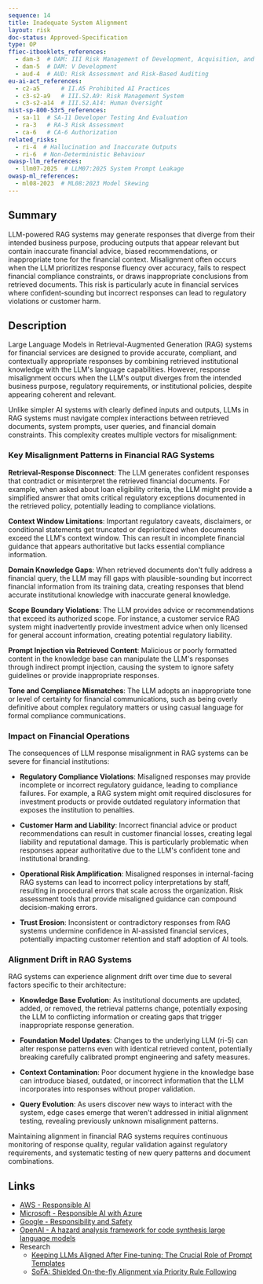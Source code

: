 ```yaml
---
sequence: 14
title: Inadequate System Alignment
layout: risk
doc-status: Approved-Specification
type: OP
ffiec-itbooklets_references:
  - dam-3  # DAM: III Risk Management of Development, Acquisition, and Maintenance
  - dam-5  # DAM: V Development
  - aud-4  # AUD: Risk Assessment and Risk-Based Auditing
eu-ai-act_references:
  - c2-a5      # II.A5 Prohibited AI Practices
  - c3-s2-a9   # III.S2.A9: Risk Management System
  - c3-s2-a14  # III.S2.A14: Human Oversight
nist-sp-800-53r5_references:
  - sa-11  # SA-11 Developer Testing And Evaluation
  - ra-3   # RA-3 Risk Assessment
  - ca-6   # CA-6 Authorization
related_risks:
  - ri-4  # Hallucination and Inaccurate Outputs
  - ri-6  # Non-Deterministic Behaviour
owasp-llm_references:
  - llm07-2025  # LLM07:2025 System Prompt Leakage
owasp-ml_references:
  - ml08-2023  # ML08:2023 Model Skewing
---
```


## Summary

LLM-powered RAG systems may generate responses that diverge from their intended business purpose, producing outputs that appear relevant but contain inaccurate financial advice, biased recommendations, or inappropriate tone for the financial context. Misalignment often occurs when the LLM prioritizes response fluency over accuracy, fails to respect financial compliance constraints, or draws inappropriate conclusions from retrieved documents. This risk is particularly acute in financial services where confident-sounding but incorrect responses can lead to regulatory violations or customer harm.

## Description

Large Language Models in Retrieval-Augmented Generation (RAG) systems for financial services are designed to provide accurate, compliant, and contextually appropriate responses by combining retrieved institutional knowledge with the LLM's language capabilities. However, response misalignment occurs when the LLM's output diverges from the intended business purpose, regulatory requirements, or institutional policies, despite appearing coherent and relevant.

Unlike simpler AI systems with clearly defined inputs and outputs, LLMs in RAG systems must navigate complex interactions between retrieved documents, system prompts, user queries, and financial domain constraints. This complexity creates multiple vectors for misalignment:

### Key Misalignment Patterns in Financial RAG Systems

**Retrieval-Response Disconnect**: The LLM generates confident responses that contradict or misinterpret the retrieved financial documents. For example, when asked about loan eligibility criteria, the LLM might provide a simplified answer that omits critical regulatory exceptions documented in the retrieved policy, potentially leading to compliance violations.

**Context Window Limitations**: Important regulatory caveats, disclaimers, or conditional statements get truncated or deprioritized when documents exceed the LLM's context window. This can result in incomplete financial guidance that appears authoritative but lacks essential compliance information.

**Domain Knowledge Gaps**: When retrieved documents don't fully address a financial query, the LLM may fill gaps with plausible-sounding but incorrect financial information from its training data, creating responses that blend accurate institutional knowledge with inaccurate general knowledge.

**Scope Boundary Violations**: The LLM provides advice or recommendations that exceed its authorized scope. For instance, a customer service RAG system might inadvertently provide investment advice when only licensed for general account information, creating potential regulatory liability.

**Prompt Injection via Retrieved Content**: Malicious or poorly formatted content in the knowledge base can manipulate the LLM's responses through indirect prompt injection, causing the system to ignore safety guidelines or provide inappropriate responses.

**Tone and Compliance Mismatches**: The LLM adopts an inappropriate tone or level of certainty for financial communications, such as being overly definitive about complex regulatory matters or using casual language for formal compliance communications.

### Impact on Financial Operations

The consequences of LLM response misalignment in RAG systems can be severe for financial institutions:

* **Regulatory Compliance Violations**: Misaligned responses may provide incomplete or incorrect regulatory guidance, leading to compliance failures. For example, a RAG system might omit required disclosures for investment products or provide outdated regulatory information that exposes the institution to penalties.

* **Customer Harm and Liability**: Incorrect financial advice or product recommendations can result in customer financial losses, creating legal liability and reputational damage. This is particularly problematic when responses appear authoritative due to the LLM's confident tone and institutional branding.

* **Operational Risk Amplification**: Misaligned responses in internal-facing RAG systems can lead to incorrect policy interpretations by staff, resulting in procedural errors that scale across the organization. Risk assessment tools that provide misaligned guidance can compound decision-making errors.

* **Trust Erosion**: Inconsistent or contradictory responses from RAG systems undermine confidence in AI-assisted financial services, potentially impacting customer retention and staff adoption of AI tools.

### Alignment Drift in RAG Systems

RAG systems can experience alignment drift over time due to several factors specific to their architecture:

* **Knowledge Base Evolution**: As institutional documents are updated, added, or removed, the retrieval patterns change, potentially exposing the LLM to conflicting information or creating gaps that trigger inappropriate response generation.

* **Foundation Model Updates**: Changes to the underlying LLM (ri-5) can alter response patterns even with identical retrieved content, potentially breaking carefully calibrated prompt engineering and safety measures.

* **Context Contamination**: Poor document hygiene in the knowledge base can introduce biased, outdated, or incorrect information that the LLM incorporates into responses without proper validation.

* **Query Evolution**: As users discover new ways to interact with the system, edge cases emerge that weren't addressed in initial alignment testing, revealing previously unknown misalignment patterns.

Maintaining alignment in financial RAG systems requires continuous monitoring of response quality, regular validation against regulatory requirements, and systematic testing of new query patterns and document combinations.


## Links

  * [AWS - Responsible AI](https://aws.amazon.com/machine-learning/responsible-ai/)
  * [Microsoft - Responsible AI with Azure](https://azure.microsoft.com/en-us/solutions/ai/responsible-ai-with-azure)
  * [Google - Responsibility and Safety](https://deepmind.google/about/responsibility-safety/)
  * [OpenAI - A hazard analysis framework for code synthesis large language models](https://openai.com/research/a-hazard-analysis-framework-for-code-synthesis-large-language-models) 
* Research
  * [Keeping LLMs Aligned After Fine-tuning: The Crucial Role of Prompt Templates](https://arxiv.org/abs/2402.18540)
  * [SoFA: Shielded On-the-fly Alignment via Priority Rule Following](https://arxiv.org/abs/2402.17358)
